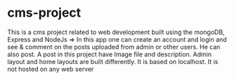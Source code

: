 # cms-project
This is a cms project related to web development built using the mongoDB, Express and NodeJs
=> 
In this app one can create an account and login and see & comment on the posts uploaded from admin or other users.
He can also post. 
A post in this project have Image file and description.
Admin layout and home layouts are built differently.
It is based on localhost. It is not hosted on any web server
